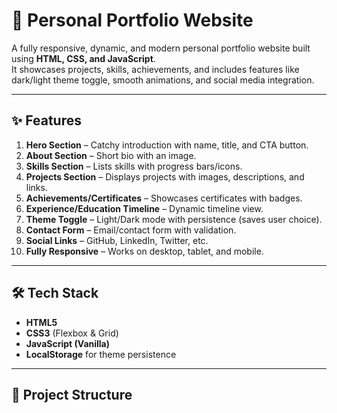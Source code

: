 # 🚀 Personal Portfolio Website

A fully responsive, dynamic, and modern personal portfolio website built using **HTML, CSS, and JavaScript**.  
It showcases projects, skills, achievements, and includes features like dark/light theme toggle, smooth animations, and social media integration.  

---

## ✨ Features
1. **Hero Section** – Catchy introduction with name, title, and CTA button.  
2. **About Section** – Short bio with an image.  
3. **Skills Section** – Lists skills with progress bars/icons.  
4. **Projects Section** – Displays projects with images, descriptions, and links.  
5. **Achievements/Certificates** – Showcases certificates with badges.  
6. **Experience/Education Timeline** – Dynamic timeline view.  
7. **Theme Toggle** – Light/Dark mode with persistence (saves user choice).  
8. **Contact Form** – Email/contact form with validation.  
9. **Social Links** – GitHub, LinkedIn, Twitter, etc.  
10. **Fully Responsive** – Works on desktop, tablet, and mobile.  

---

## 🛠️ Tech Stack
- **HTML5**
- **CSS3** (Flexbox & Grid)
- **JavaScript (Vanilla)**  
- **LocalStorage** for theme persistence  

---

## 📂 Project Structure
